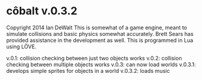 côbalt v.0.3.2
============

Copyright 2014 Ian DeWalt
This is somewhat of a game engine, meant to simulate collisions and basic physics somewhat accurately. Brett Sears has provided assistance in the development as well. This is programmed in Lua using LÖVE.

v.0.1: collision checking between just two objects works
v.0.2: collision checking between multiple objects works
v.0.3: can now load worlds
v.0.3.1: develops simple sprites for objects in a world
v.0.3.2: loads music
